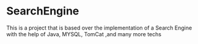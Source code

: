 # SearchEngine
This is a project that is based over the implementation of a Search Engine with the help of Java, MYSQL, TomCat ,and many more techs
